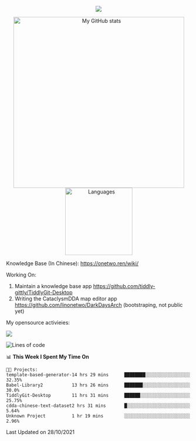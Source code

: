 <a href="https://github.com/linonetwo">
    <p align="center">
        <img src="https://github-profile-trophy.vercel.app/?username=linonetwo&column=7&theme=onedark"/>
    </p>
</a>
<a align="center" href="https://github.com/linonetwo">
  <p align="center">
    <img src="https://github-readme-stats.vercel.app/api?username=linonetwo&show_icons=true&count_private=true" alt="My GitHub stats" width="465"/>
    <img src="https://github-readme-stats.vercel.app/api/top-langs/?username=linonetwo&layout=compact&langs_count=10" alt="Languages" height="183">
  </p>
</a>

Knowledge Base (In Chinese): https://onetwo.ren/wiki/

Working On: 

1. Maintain a knowledge base app https://github.com/tiddly-gittly/TiddlyGit-Desktop
1. Writing the CataclysmDDA map editor app https://github.com/linonetwo/DarkDaysArch (bootstraping, not public yet)

My opensource activieies:

![](https://visitor-badge.glitch.me/badge?page_id=linonetwo.linonetwo)

<!--START_SECTION:waka-->
![Lines of code](https://img.shields.io/badge/From%20Hello%20World%20I%27ve%20Written-2.5%20million%20lines%20of%20code-blue)

📊 **This Week I Spent My Time On** 

```text
🐱‍💻 Projects: 
template-based-generator-14 hrs 29 mins      ████████░░░░░░░░░░░░░░░░░   32.35% 
Babel-Library2           13 hrs 26 mins      ███████░░░░░░░░░░░░░░░░░░   30.0% 
TiddlyGit-Desktop        11 hrs 31 mins      ██████░░░░░░░░░░░░░░░░░░░   25.75% 
cdda-chinese-text-dataset2 hrs 31 mins       █░░░░░░░░░░░░░░░░░░░░░░░░   5.64% 
Unknown Project          1 hr 19 mins        ░░░░░░░░░░░░░░░░░░░░░░░░░   2.96%

```


 Last Updated on 28/10/2021
<!--END_SECTION:waka-->
